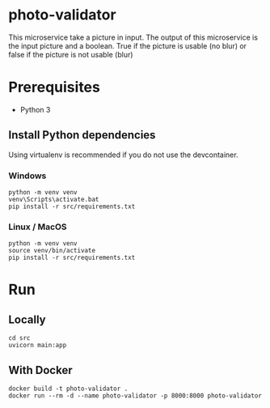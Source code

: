 # photo-validator

This microservice take a picture in input. The output of this microservice is the input picture and a boolean. True if the picture is usable (no blur) or false if the picture is not usable (blur)


# Prerequisites
* Python 3


## Install Python dependencies

Using virtualenv is recommended if you do not use the devcontainer.

### Windows
```shell
python -m venv venv
venv\Scripts\activate.bat
pip install -r src/requirements.txt
```
### Linux / MacOS
```shell
python -m venv venv
source venv/bin/activate
pip install -r src/requirements.txt
```


# Run
## Locally

```shell
cd src
uvicorn main:app
```
## With Docker
```shell
docker build -t photo-validator .
docker run --rm -d --name photo-validator -p 8000:8000 photo-validator
```
